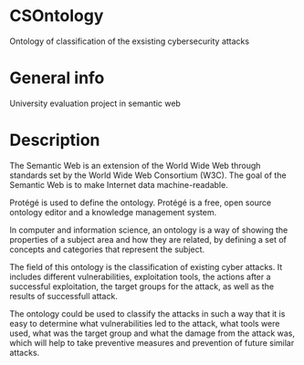 # CSOntology
 
 Ontology of classification of the exsisting cybersecurity attacks
 
# General info

University evaluation project in semantic web

# Description

The Semantic Web is an extension of the World Wide Web through standards set by the World Wide Web Consortium (W3C).
The goal of the Semantic Web is to make Internet data machine-readable.

Protégé is used to define the ontology. Protégé is a free, open source ontology editor and a knowledge management system.

In computer and information science, an ontology is a way of showing the properties of a subject area and how they are 
related, by defining a set of concepts and categories that represent the subject.

The field of this ontology is the classification of existing cyber attacks. It includes different vulnerabilities, 
exploitation tools, the actions after a successful exploitation, the target groups for the attack, as well as the 
results of successfull attack.

The ontology could be used to classify the attacks in such a way that it is easy to determine what vulnerabilities 
led to the attack, what tools were used, what was the target group and what the damage from the attack was, which 
will help to take preventive measures and prevention of future similar attacks.
